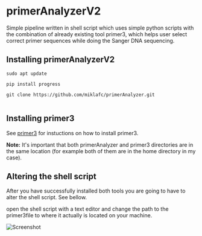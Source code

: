 # primerAnalyzerV2
Simple pipeline written in shell script which uses simple python scripts with the combination of already existing tool primer3, which helps user select correct primer sequences while doing the Sanger DNA sequencing.

## Installing primerAnalyzerV2
```
sudo apt update

pip install progress

git clone https://github.com/miklafc/primerAnalyzer.git


```
## Installing primer3

See [primer3](https://github.com/primer3-org/primer3) for instuctions on how to install primer3.

**Note:** It's important that both primerAnalyzer and primer3 directories are in the same location (for example both of them are in the home directory in my case).

## Altering the shell script

After you have successfully installed both tools you are going to have to alter the shell script. See bellow.

open the shell script with a text editor and change the path to the primer3file to where it actually is located on your machine.

![Screenshot](file:///home/miklavz/Pictures/Screenshots/Screenshot%20from%202023-09-08%2014-16-47.png)
